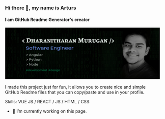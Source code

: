 ### Hi there 👋, my name is Arturs
#### I am GitHub Readme Generator's creator

![Banner](https://github.com/dharanithedev/dharanithedev/blob/main/New%20Project.png?raw=true)

I made this project just for fun, it allows you to create nice and simple GitHub Readme files that you can copy/paste and use in your profile.

Skills: VUE JS / REACT / JS / HTML / CSS

- 🔭 I’m currently working on this page. 




